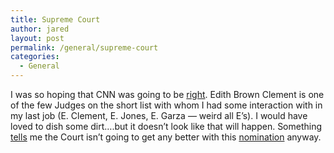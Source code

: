 ```yaml
---
title: Supreme Court
author: jared
layout: post
permalink: /general/supreme-court
categories:
  - General
---
```

I was so hoping that CNN was going to be [right][1]. Edith Brown Clement is one of the few Judges on the short list with whom I had some interaction with in my last job (E. Clement, E. Jones, E. Garza &#8212; weird all E&#8217;s). I would have loved to dish some dirt&#8230;.but it doesn&#8217;t look like that will happen. Something [tells][2] me the Court isn&#8217;t going to get any better with this [nomination][3] anyway.

 [1]: http://www.cnn.com/2005/POLITICS/07/19/scotus.bush.ap/index.html
 [2]: http://www.nytimes.com/2005/07/20/politics/politicsspecial1/20bush.html
 [3]: http://www.whitehouse.gov/news/releases/2005/07/20050719-7.html